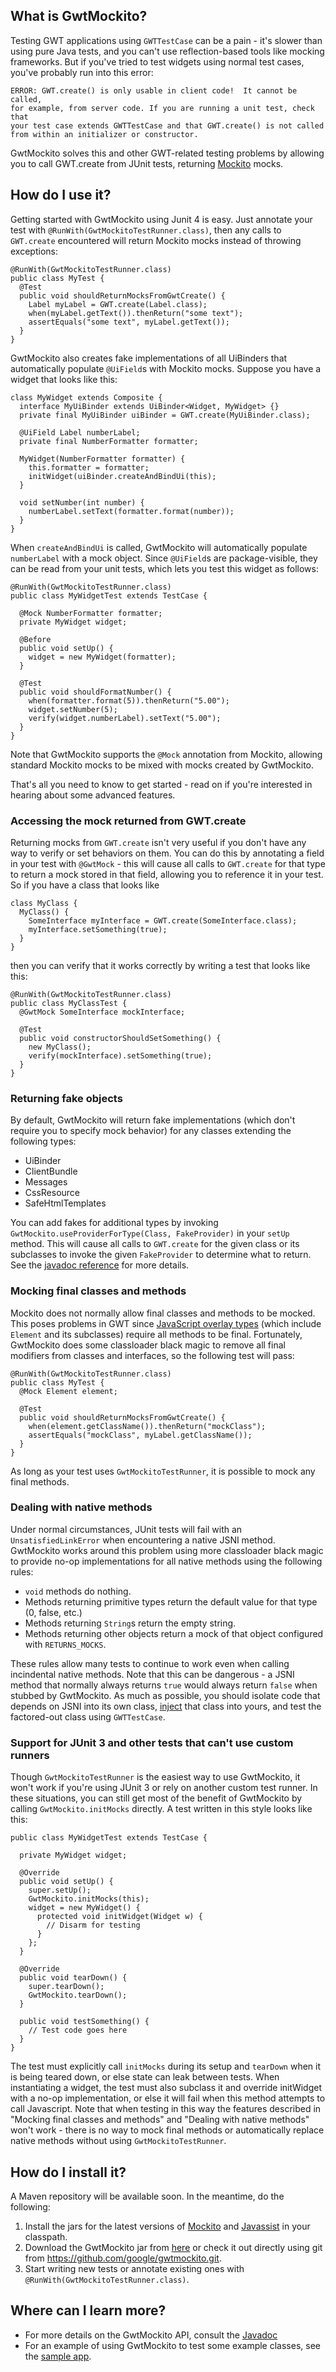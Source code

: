 ## What is GwtMockito?

Testing GWT applications using `GWTTestCase` can be a pain - it's slower than
using pure Java tests, and you can't use reflection-based tools like mocking
frameworks. But if you've tried to test widgets using normal test cases, you've
probably run into this error:

    ERROR: GWT.create() is only usable in client code!  It cannot be called,
    for example, from server code. If you are running a unit test, check that 
    your test case extends GWTTestCase and that GWT.create() is not called
    from within an initializer or constructor.

GwtMockito solves this and other GWT-related testing problems by allowing you
to call GWT.create from JUnit tests, returning [Mockito][1] mocks.

## How do I use it?

Getting started with GwtMockito using Junit 4 is easy. Just annotate your test
with `@RunWith(GwtMockitoTestRunner.class)`, then any calls to `GWT.create`
encountered will return Mockito mocks instead of throwing exceptions:

    @RunWith(GwtMockitoTestRunner.class)
    public class MyTest {
      @Test
      public void shouldReturnMocksFromGwtCreate() {
        Label myLabel = GWT.create(Label.class);
        when(myLabel.getText()).thenReturn("some text");
        assertEquals("some text", myLabel.getText());
      }
    }

GwtMockito also creates fake implementations of all UiBinders that automatically
populate `@UiField`s with Mockito mocks. Suppose you have a widget that looks
like this:

    class MyWidget extends Composite {
      interface MyUiBinder extends UiBinder<Widget, MyWidget> {}
      private final MyUiBinder uiBinder = GWT.create(MyUiBinder.class);

      @UiField Label numberLabel;
      private final NumberFormatter formatter;

      MyWidget(NumberFormatter formatter) {
        this.formatter = formatter;
        initWidget(uiBinder.createAndBindUi(this);
      }

      void setNumber(int number) {
        numberLabel.setText(formatter.format(number));
      }
    }

When `createAndBindUi` is called, GwtMockito will automatically populate 
`numberLabel` with a mock object. Since `@UiField`s are package-visible, they 
can be read from your unit tests, which lets you test this widget as follows:

    @RunWith(GwtMockitoTestRunner.class)
    public class MyWidgetTest extends TestCase {

      @Mock NumberFormatter formatter;
      private MyWidget widget;

      @Before
      public void setUp() {
        widget = new MyWidget(formatter);
      }

      @Test
      public void shouldFormatNumber() {
        when(formatter.format(5)).thenReturn("5.00");
        widget.setNumber(5);
        verify(widget.numberLabel).setText("5.00");
      }
    }

Note that GwtMockito supports the `@Mock` annotation from Mockito, allowing 
standard Mockito mocks to be mixed with mocks created by GwtMockito.

That's all you need to know to get started - read on if you're interested in
hearing about some advanced features.

### Accessing the mock returned from GWT.create

Returning mocks from `GWT.create` isn't very useful if you don't have any way to
verify or set behaviors on them. You can do this by annotating a field in your 
test with `@GwtMock` - this will cause all calls to `GWT.create` for that type
to return a mock stored in that field, allowing you to reference it in your
test. So if you have a class that looks like

    class MyClass {
      MyClass() {
        SomeInterface myInterface = GWT.create(SomeInterface.class);
        myInterface.setSomething(true);
      }
    }

then you can verify that it works correctly by writing a test that looks like
this:

    @RunWith(GwtMockitoTestRunner.class)
    public class MyClassTest {
      @GwtMock SomeInterface mockInterface;

      @Test
      public void constructorShouldSetSomething() {
        new MyClass();
        verify(mockInterface).setSomething(true);
      }
    }

### Returning fake objects

By default, GwtMockito will return fake implementations (which don't require you
to specify mock behavior) for any classes extending the following types:

  * UiBinder
  * ClientBundle
  * Messages
  * CssResource
  * SafeHtmlTemplates

You can add fakes for additional types by invoking 
`GwtMockito.useProviderForType(Class, FakeProvider)` in your `setUp` method. 
This will cause all calls to `GWT.create` for the given class or its subclasses
to invoke the given `FakeProvider` to determine what to return. See the
[javadoc reference][2] for more details.

### Mocking final classes and methods

Mockito does not normally allow final classes and methods to be mocked. This 
poses problems in GWT since [JavaScript overlay types][3] (which include 
`Element` and its subclasses) require all methods to be final. Fortunately,
GwtMockito does some classloader black magic to remove all final modifiers from
classes and interfaces, so the following test will pass:

    @RunWith(GwtMockitoTestRunner.class)
    public class MyTest {
      @Mock Element element;

      @Test
      public void shouldReturnMocksFromGwtCreate() {
        when(element.getClassName()).thenReturn("mockClass");
        assertEquals("mockClass", myLabel.getClassName());
      }
    }

As long as your test uses `GwtMockitoTestRunner`, it is possible to mock any
final methods.

### Dealing with native methods

Under normal circumstances, JUnit tests will fail with an `UnsatisfiedLinkError` when encountering a native JSNI method. GwtMockito works around this problem
using more classloader black magic to provide no-op implementations for all
native methods using the following rules:

  * `void` methods do nothing.
  * Methods returning primitive types return the default value for that type (0,
    false, etc.)
  * Methods returning `String`s return the empty string.
  * Methods returning other objects return a mock of that object configured with
    `RETURNS_MOCKS`.

These rules allow many tests to continue to work even when calling incindental
native methods. Note that this can be dangerous - a JSNI method that normally
always returns `true` would always return `false` when stubbed by GwtMockito.
As much as possible, you should isolate code that depends on JSNI into its own
class, [inject][4] that class into yours, and test the factored-out class using
`GWTTestCase`.

### Support for JUnit 3 and other tests that can't use custom runners

Though `GwtMockitoTestRunner` is the easiest way to use GwtMockito, it won't
work if you're using JUnit 3 or rely on another custom test runner. In these
situations, you can still get most of the benefit of GwtMockito by calling
`GwtMockito.initMocks` directly. A test written in this style looks like this:

    public class MyWidgetTest extends TestCase {

      private MyWidget widget;

      @Override
      public void setUp() {
        super.setUp();
        GwtMockito.initMocks(this);
        widget = new MyWidget() {
          protected void initWidget(Widget w) {
            // Disarm for testing
          }
        };
      }

      @Override
      public void tearDown() {
        super.tearDown();
        GwtMockito.tearDown();
      }

      public void testSomething() {
        // Test code goes here
      }
    }

The test must explicitly call `initMocks` during its setup and `tearDown` when
it is being teared down, or else state can leak between tests. When 
instantiating a widget, the test must also subclass it and override initWidget
with a no-op implementation, or else it will fail when this method attempts to
call Javascript. Note that when testing in this way the features described in
"Mocking final classes and methods" and "Dealing with native methods" won't
work - there is no way to mock final methods or automatically replace native
methods without using `GwtMockitoTestRunner`.

## How do I install it?
A Maven repository will be available soon. In the meantime, do the following:

  1. Install the jars for the latest versions of [Mockito][5] and [Javassist][6]
     in your classpath.
  2. Download the GwtMockito jar from [here][7] or check it out directly using 
     git from <https://github.com/google/gwtmockito.git>.
  3. Start writing new tests or annotate existing ones with
     `@RunWith(GwtMockitoTestRunner.class)`.

## Where can I learn more?
  * For more details on the GwtMockito API, consult the [Javadoc][8]
  * For an example of using GwtMockito to test some example classes, see the
    [sample app][9].

[1]: https://code.google.com/p/mockito/
[2]: TODO
[3]: https://developers.google.com/web-toolkit/doc/latest/DevGuideCodingBasicsOverlay
[4]: http://en.wikipedia.org/wiki/Dependency_injection
[5]: https://code.google.com/p/mockito/downloads/list
[6]: http://www.jboss.org/javassist/downloads
[7]: TODO
[8]: TODO
[9]: TODO
